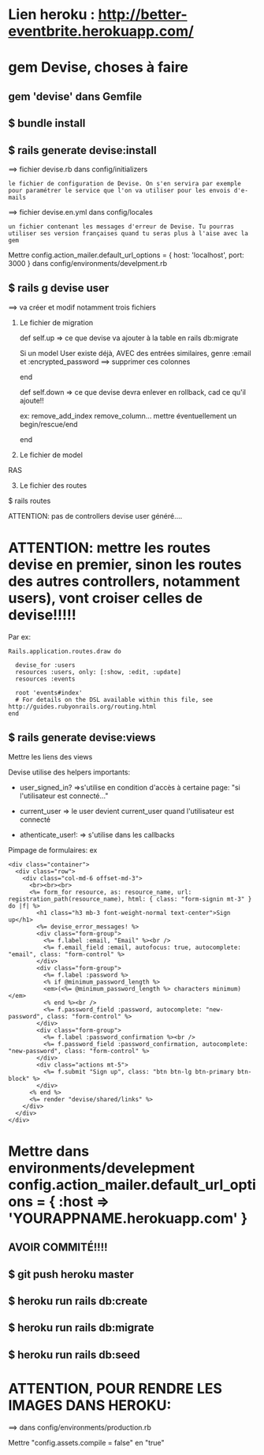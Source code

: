 # Lien heroku : http://better-eventbrite.herokuapp.com/



# gem Devise, choses à faire

## gem 'devise' dans Gemfile

## $ bundle install

## $ rails generate devise:install

==> fichier devise.rb dans config/initializers

    le fichier de configuration de Devise. On s'en servira par exemple pour paramétrer le service que l'on va utiliser pour les envois d'e-mails

==> fichier devise.en.yml dans config/locales

    un fichier contenant les messages d'erreur de Devise. Tu pourras utiliser ses version françaises quand tu seras plus à l'aise avec la gem

Mettre config.action_mailer.default_url_options = { host: 'localhost', port: 3000 } dans config/environments/develpment.rb

## $ rails g devise user 

==> va créer et modif notamment trois fichiers

1) Le fichier de migration

    def self.up
    => ce que devise va ajouter à la table en rails db:migrate

    Si un model User existe déjà, AVEC des entrées similaires, genre :email et :encrypted_password
    ==> supprimer ces colonnes

    end

    def self.down
    => ce que devise devra enlever en rollback, cad ce qu'il ajoute!!

    ex: remove_add_index
        remove_column...
    mettre éventuellement un begin/rescue/end

    end


2) Le fichier de model

RAS

3) Le fichier des routes

$ rails routes 

ATTENTION: pas de controllers devise user généré....

# ATTENTION: mettre les routes devise en premier, sinon les routes des autres controllers, notamment users), vont croiser celles de devise!!!!!

Par ex:

    Rails.application.routes.draw do

      devise_for :users
      resources :users, only: [:show, :edit, :update]
      resources :events

      root 'events#index'
      # For details on the DSL available within this file, see http://guides.rubyonrails.org/routing.html
    end


## $ rails generate devise:views

Mettre les liens des views

Devise utilise des helpers importants:

- user_signed_in?
=>s'utilise en condition d'accès à certaine page: "si l'utilisateur est connecté..."

- current_user
=> le user devient current_user quand l'utilisateur est connecté

- athenticate_user!: 
=> s'utilise dans les callbacks

Pimpage de formulaires: ex

    <div class="container">
      <div class="row">
        <div class="col-md-6 offset-md-3">
          <br><br><br>
          <%= form_for resource, as: resource_name, url: registration_path(resource_name), html: { class: "form-signin mt-3" } do |f| %>
            <h1 class="h3 mb-3 font-weight-normal text-center">Sign up</h1>
            <%= devise_error_messages! %>
            <div class="form-group">
              <%= f.label :email, "Email" %><br />
              <%= f.email_field :email, autofocus: true, autocomplete: "email", class: "form-control" %>
            </div>
            <div class="form-group">
              <%= f.label :password %>
              <% if @minimum_password_length %>
              <em>(<%= @minimum_password_length %> characters minimum)</em>
              <% end %><br />
              <%= f.password_field :password, autocomplete: "new-password", class: "form-control" %>
            </div>
            <div class="form-group">
              <%= f.label :password_confirmation %><br />
              <%= f.password_field :password_confirmation, autocomplete: "new-password", class: "form-control" %>
            </div>
            <div class="actions mt-5">
              <%= f.submit "Sign up", class: "btn btn-lg btn-primary btn-block" %>
            </div>
          <% end %>
          <%= render "devise/shared/links" %>
        </div>
      </div>
    </div>



# Mettre dans environments/develepment config.action_mailer.default_url_options = { :host => 'YOURAPPNAME.herokuapp.com' }

## AVOIR COMMITÉ!!!!

## $ git push heroku master

## $ heroku run rails db:create

## $ heroku run rails db:migrate

## $ heroku run rails db:seed

# ATTENTION, POUR RENDRE LES IMAGES DANS HEROKU:

==> dans config/environments/production.rb 

Mettre "config.assets.compile = false" en "true"






 <!-- 

<div class="form container">
  <%= form_tag url_for(action: 'create'), method: "post" do %>
    
    <div class="form-group">
      <%= label_tag 'Nom' %><br>
      <%= text_field_tag 'last_name' %>
      <br /> <br />
    </div>
    
    <div class="form-group">
      <%= label_tag 'Prénom' %><br>
      <%= text_field_tag 'first_name'%>
      <br /> <br />
    </div>

    <div class="form-group">
      <%= label_tag 'Description' %><br>
      <%= textarea_field_tag 'description' %>
      <br /> <br />
    </div>

    <div class="form-group">
      <%= label_tag 'Email' %><br>
      <%= text_field_tag 'email'%>
      <br /> <br />
    </div>


    <%= submit_tag "Crée ton event" %>

   <% end %>
 </div>

-->


